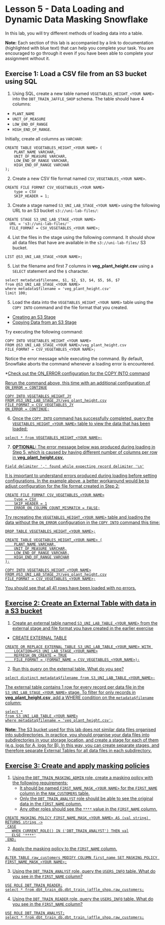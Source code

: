 # Lesson 5 - Data Loading and Dynamic Data Masking Snowflake 

In this lab, you will try different methods of loading data into a table.

**Note:** Each section of this lab is accompanied by a link to documentation (highlighted with blue text) that can help you complete your task. You are encouraged to go through it even if you have been able to complete your assignment without it.

## Exercise 1: Load a CSV file from an S3 bucket using SQL
1. Using SQL, create a new table named `VEGETABLES_HEIGHT_<YOUR NAME>` into the `DBT_TRAIN_JAFFLE_SHOP` schema. The table should have 4 columns: 

* `PLANT_NAME`
* `UNIT_OF_MEASURE`
* `LOW_END_OF_RANGE`
* `HIGH_END_OF_RANGE`. 

Initially, create all columns as `VARCHAR`: 

```
CREATE TABLE VEGETABLES_HEIGHT_<YOUR NAME> (
    PLANT_NAME VARCHAR,
    UNIT_OF_MEASURE VARCHAR,
    LOW_END_OF_RANGE VARCHAR,
    HIGH_END_OF_RANGE VARCHAR
);
```

2. Create a new CSV file format named `CSV_VEGETABLES_<YOUR NAME>`. 
```
CREATE FILE FORMAT CSV_VEGETABLES_<YOUR NAME>
    type = CSV 
    SKIP_HEADER = 1;
```

3. Create a stage named `S3_UNI_LAB_STAGE_<YOUR NAME>` using the following URL to an S3 bucket `s3://uni-lab-files/`:
```
CREATE STAGE S3_UNI_LAB_STAGE_<YOUR NAME>
  URL = 's3://uni-lab-files/'
  FILE_FORMAT = CSV_VEGETABLES_<YOUR NAME>;
```

4. List the files in the stage using the following command. It should show all data files that have are available in the `s3://uni-lab-files/` S3 bucket. 
```
LIST @S3_UNI_LAB_STAGE_<YOUR NAME>;
```

5. List the filename and first 7 columns in **veg_plant_height.csv** using a `SELECT` statement and the `$` character.
```
select metadata$filename, $1, $2, $3, $4, $5, $6, $7
from @S3_UNI_LAB_STAGE_<YOUR NAME>
where metadata$filename = 'veg_plant_height.csv'
limit 100;
```

5. Load the data into the `VEGETABLES_HEIGHT_<YOUR NAME>` table using the `COPY INTO` command and the file format that you created. 

* [Creating an S3 Stage](https://docs.snowflake.com/en/user-guide/data-load-s3-create-stage)
* [Copying Data from an S3 Stage](https://docs.snowflake.com/en/user-guide/data-load-s3-copy)

Try executing the following command:
```
COPY INTO VEGETABLES_HEIGHT_<YOUR NAME>
FROM @S3_UNI_LAB_STAGE_<YOUR NAME>/veg_plant_height.csv
FILE_FORMAT = CSV_VEGETABLES_<YOUR NAME>;
```

Notice the error message while executing the command. By default, Snowflake aborts the command whenever a loading error is encountered. 

*[Check out the ON_ERROR configuration for the COPY INTO <table> command](https://docs.snowflake.com/en/sql-reference/sql/copy-into-table#copy-options-copyoptions)

Rerun the command above, this time with an additional configuration of `ON_ERROR = CONTINUE`
```
COPY INTO VEGETABLES_HEIGHT_JY
FROM @S3_UNI_LAB_STAGE_JY/veg_plant_height.csv
FILE_FORMAT = CSV_VEGETABLES_JY
ON_ERROR = CONTINUE;
```

6. Once the `COPY INTO` command has successfully completed, query the `VEGETABLES_HEIGHT_<YOUR NAME>` table to view the data that has been loaded:
```
select * from VEGETABLES_HEIGHT_<YOUR NAME>;
```

7. **OPTIONAL:** The error message below was produced during loading in Step 5, which is caused by having different number of columns per row in **veg_plant_height.csv**.  
```
Field delimiter ',' found while expecting record delimiter '\n'
```

It is important to understand errors produced during loading before setting configurations. In the example above, a better workaround would be to adjust configuration for the file format created in Step 2:
```
CREATE FILE FORMAT CSV_VEGETABLES_<YOUR NAME>
    type = CSV 
    SKIP_HEADER = 1
    ERROR_ON_COLUMN_COUNT_MISMATCH = FALSE;

```
Try recreating the `VEGETABLES_HEIGHT_<YOUR NAME>` table and loading the data without the `ON_ERROR` configuration in the `COPY INTO` command this time:
```
DROP TABLE VEGETABLES_HEIGHT_<YOUR NAME>;

CREATE TABLE VEGETABLES_HEIGHT_<YOUR NAME> (
    PLANT_NAME VARCHAR,
    UNIT_OF_MEASURE VARCHAR,
    LOW_END_OF_RANGE VARCHAR,
    HIGH_END_OF_RANGE VARCHAR
);

COPY INTO VEGETABLES_HEIGHT_<YOUR NAME>
FROM @S3_UNI_LAB_STAGE_JY/veg_plant_height.csv
FILE_FORMAT = CSV_VEGETABLES_<YOUR NAME>;
```

You should see that all 41 rows have been loaded with no errors.

## Exercise 2: Create an External Table with data in a S3 bucket
1. Create an external table named `S3_UNI_LAB_TABLE_<YOUR_NAME>` from the external stage and file format you have created in the earlier exercise

* [CREATE EXTERNAL TABLE](https://docs.snowflake.com/en/sql-reference/sql/create-external-table)

```
CREATE OR REPLACE EXTERNAL TABLE S3_UNI_LAB_TABLE_<YOUR_NAME> WITH 
    LOCATION=@S3_UNI_LAB_STAGE_<YOUR_NAME>
    REFRESH_ON_CREATE = TRUE
    FILE_FORMAT = (FORMAT_NAME = CSV_VEGETABLES_<YOUR_NAME>);
```

2. Run this query on the external table. What do you see?
```
select distinct metadata$filename from S3_UNI_LAB_TABLE_<YOUR_NAME>;
```

The external table contains 1 row for every record per data file in the `S3_UNI_LAB_STAGE_<YOUR_NAME>` stage. To filter for only records in **veg_plant_height.csv**, add a WHERE condition on the `metadata$filename` column:
```
select *
from S3_UNI_LAB_TABLE_<YOUR NAME>
where metadata$filename = 'veg_plant_height.csv';
```
**Note:** The S3 bucket used for this lab does not similar data files organised into subdirectories. In practice, you should organise your data files into subdirectories in your storage location, and create a stage for each of them (e.g. logs for A, logs for B). In this way, you can create separate stages, and therefore separate External Tables for all data files in each subdirectory.

## Exercise 3: Create and apply masking policies
1. Using the `DBT_TRAIN_MASKING_ADMIN` role, create a masking policy with the following requirements:
    - It should be named `FIRST_NAME_MASK_<YOUR NAME>` for the `FIRST_NAME` column in the `RAW_CUSTOMERS` table. 
    - Only the `DBT_TRAIN_ANALYST` role should be able to see the original data in the `FIRST_NAME` column.
    - Any other roles should see the `****` value in the `FIRST_NAME` column.

```
CREATE MASKING POLICY FIRST_NAME_MASK_<YOUR NAME> AS (val string) RETURNS string ->
 CASE
   WHEN CURRENT_ROLE() IN ('DBT_TRAIN_ANALYST') THEN val
   ELSE '****'
 END;
```

2. Apply the masking policy to the `FIRST_NAME` column.
```
ALTER TABLE raw_customers MODIFY COLUMN first_name SET MASKING POLICY FIRST_NAME_MASK_<YOUR NAME>;
```

3. Using the `DBT_TRAIN_ANALYST` role, query the `USERS_INFO` table. What do you see in the `FIRST_NAME` column?
```
USE ROLE DBT_TRAIN_READER;
select * from dbt_train_db.dbt_train_jaffle_shop.raw_customers;
```

4. Using the `DBT_TRAIN_READER` role, query the `USERS_INFO` table. What do you see in the `FIRST_NAME` column?
```
USE ROLE DBT_TRAIN_ANALYST;
select * from dbt_train_db.dbt_train_jaffle_shop.raw_customers;
```
